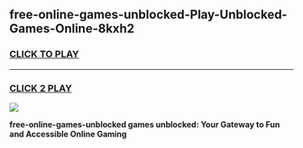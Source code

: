
## free-online-games-unblocked-Play-Unblocked-Games-Online-8kxh2
<h3>
<a href="https://premium76.site?title=free-online-games-unblocked&ref=25A">CLICK TO PLAY</a></h3>
<hr>

<h3>
<a href="https://premium76.site?title=free-online-games-unblocked&ref=25A">CLICK 2 PLAY</a>
  
</h3>

<a href="https://premium76.site?title=free-online-games-unblocked&ref=25A"><img src="https://clearcache.store/games.png"></a>


**free-online-games-unblocked games unblocked: Your Gateway to Fun and Accessible Online Gaming**
